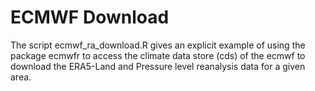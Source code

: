 # ECMWF Download

The script ecmwf_ra_download.R gives an explicit example of using the package ecmwfr to access the climate data store (cds) of the ecmwf to download the ERA5-Land and Pressure level reanalysis data for a given area.